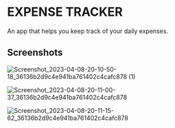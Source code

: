 
# EXPENSE TRACKER

An app that helps you keep track of your daily expenses.






## Screenshots

![Screenshot_2023-04-08-20-10-50-18_36136b2d9c4e941ba761402c4cafc878 (1)](https://user-images.githubusercontent.com/69175270/230728129-da44ab57-a552-4762-b0f1-ba4ef43d9482.jpg)

![Screenshot_2023-04-08-20-11-00-37_36136b2d9c4e941ba761402c4cafc878](https://user-images.githubusercontent.com/69175270/230728151-7291aaaf-7f4e-4a0d-a5ae-1853e7e305c0.jpg)

![Screenshot_2023-04-08-20-11-15-62_36136b2d9c4e941ba761402c4cafc878](https://user-images.githubusercontent.com/69175270/230728153-a9e99d91-cbd7-47e6-b9f7-0ef141eab280.jpg)


